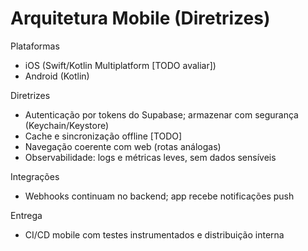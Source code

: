 # Arquitetura Mobile (Diretrizes)

Plataformas
- iOS (Swift/Kotlin Multiplatform [TODO avaliar])
- Android (Kotlin)

Diretrizes
- Autenticação por tokens do Supabase; armazenar com segurança (Keychain/Keystore)
- Cache e sincronização offline [TODO]
- Navegação coerente com web (rotas análogas)
- Observabilidade: logs e métricas leves, sem dados sensíveis

Integrações
- Webhooks continuam no backend; app recebe notificações push

Entrega
- CI/CD mobile com testes instrumentados e distribuição interna
